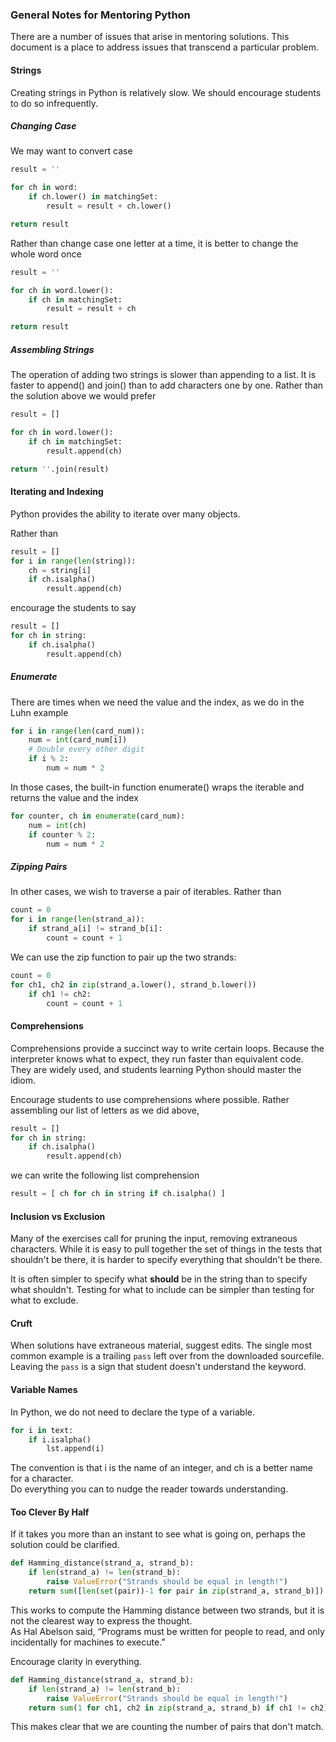### General Notes for Mentoring Python

There are a number of issues that arise in 
mentoring solutions.  This document is a place
to address issues that transcend a particular problem.

#### Strings

Creating strings in Python is relatively slow.
We should encourage students to do so infrequently.

##### Changing Case

We may want to convert case

```python
result = ''

for ch in word:
    if ch.lower() in matchingSet:
        result = result + ch.lower()

return result
```

Rather than change case one letter at a time, it is better
to change the whole word once
        
```python
result = ''

for ch in word.lower():
    if ch in matchingSet:
        result = result + ch

return result
```

##### Assembling Strings

The operation of adding two strings is slower
than appending to a list.  It is faster to 
append() and join() than to add characters one by one.
Rather than the solution above we would prefer

```python
result = []

for ch in word.lower():
    if ch in matchingSet:
        result.append(ch)

return ''.join(result)
```

#### Iterating and Indexing

Python provides the ability to iterate over many 
objects.  

Rather than 

```python
result = []
for i in range(len(string)):
    ch = string[i]
    if ch.isalpha()
        result.append(ch)
```

encourage the students to say

```python
result = []
for ch in string:
    if ch.isalpha()
        result.append(ch)
```

##### Enumerate

There are times when we need the value and the index,
as we do in the Luhn example

```python
for i in range(len(card_num)):
    num = int(card_num[i])
    # Double every other digit
    if i % 2:
        num = num * 2
```

In those cases, the built-in function enumerate() wraps the
iterable and returns the value and the index

```python
for counter, ch in enumerate(card_num):
    num = int(ch)
    if counter % 2:
        num = num * 2
```

##### Zipping Pairs

In other cases, we wish to traverse a pair of iterables.
Rather than 

```python
count = 0
for i in range(len(strand_a)):
    if strand_a[i] != strand_b[i]:
        count = count + 1
```

We can use the zip function to pair up the two strands:

```python
count = 0
for ch1, ch2 in zip(strand_a.lower(), strand_b.lower())
    if ch1 != ch2:
        count = count + 1
```

#### Comprehensions

Comprehensions provide a succinct way to write certain
loops.  Because the interpreter knows what to expect,
they run faster than equivalent code.  They are widely
used, and students learning Python should master the
idiom.

Encourage students to use comprehensions where possible.
Rather assembling our list of letters as we did above,

```python
result = []
for ch in string:
    if ch.isalpha()
        result.append(ch)
```

we can write the following list comprehension

```python
result = [ ch for ch in string if ch.isalpha() ]
```

#### Inclusion vs Exclusion

Many of the exercises call for pruning the input,
removing extraneous characters.  While it is easy
to pull together the set of things in the tests
that shouldn't be there, it is harder to specify
everything that shouldn't be there.

It is often simpler to specify what **should**
be in the string than to specify what shouldn't.
Testing for what to include can be simpler than 
testing for what to exclude. 

#### Cruft

When solutions have extraneous material, suggest
edits.  The single most common example is a trailing
`pass` left over from the downloaded sourcefile.  
Leaving the `pass` is a sign that student doesn't
understand the keyword.  

#### Variable Names

In Python, we do not need to declare the type of a variable.  

```python
for i in text:
    if i.isalpha()
        lst.append(i)
```

The convention is that i is the name of an integer,
and ch is a better name for a character.  
Do everything you can to nudge the reader towards
understanding.  

#### Too Clever By Half 

If it takes you more than an instant to see what is going on, 
perhaps the solution could be clarified.

````python
def Hamming_distance(strand_a, strand_b):
    if len(strand_a) != len(strand_b):
        raise ValueError("Strands should be equal in length!")
    return sum([len(set(pair))-1 for pair in zip(strand_a, strand_b)])
````

This works to compute the Hamming distance between two strands,
but it is not the clearest way to express the thought.  
As Hal Abelson said, 
“Programs must be written for people to read, and 
only incidentally for machines to execute.”

Encourage clarity in everything.  

````python
def Hamming_distance(strand_a, strand_b):
    if len(strand_a) != len(strand_b):
        raise ValueError("Strands should be equal in length!")
    return sum(1 for ch1, ch2 in zip(strand_a, strand_b) if ch1 != ch2])
````

This makes clear that we are counting the number of pairs that don't match.
